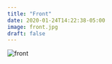 ```yaml
---
title: "Front"
date: 2020-01-24T14:22:38-05:00
image: front.jpg
draft: false
---
```

![front](/images/front.jpg)
